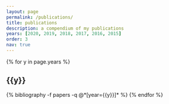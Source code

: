 ```yaml
---
layout: page
permalink: /publications/
title: publications
description: a compendium of my publications
years: [2020, 2019, 2018, 2017, 2016, 2015]
order: 3
nav: true
---
```


<div class="publications">

{% for y in page.years %}
  <h2 class="year">{{y}}</h2>
  {% bibliography -f papers -q @*[year={{y}}]* %}
{% endfor %}

</div>
